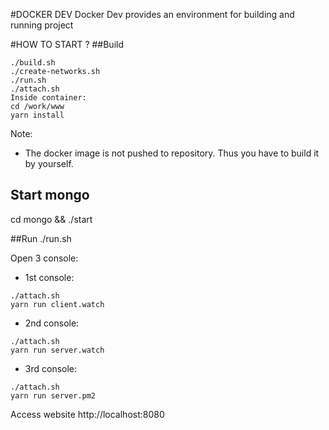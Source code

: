#DOCKER DEV
Docker Dev provides an environment for building and running project

#HOW TO START ?
##Build
```
./build.sh
./create-networks.sh
./run.sh
./attach.sh
Inside container:
cd /work/www
yarn install
```

Note:
- The docker image is not pushed to repository. Thus you have to build it by yourself.

## Start mongo
cd mongo && ./start

##Run
./run.sh

Open 3 console:
- 1st console:
```
./attach.sh
yarn run client.watch
```

- 2nd console:
```
./attach.sh
yarn run server.watch
```

- 3rd console:
```
./attach.sh
yarn run server.pm2
```

Access website
http://localhost:8080



